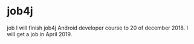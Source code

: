 # job4j
job
I will finish job4j Android developer course to 20 of december 2018.
I will get a job in April 2019.
